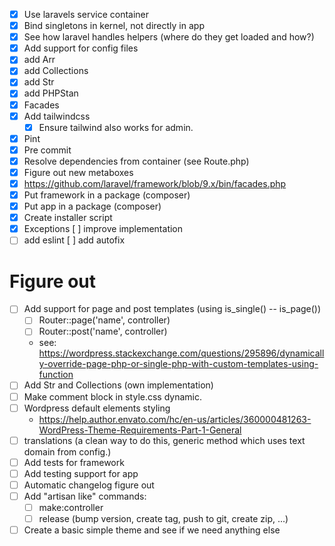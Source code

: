 - [x] Use laravels service container
- [x] Bind singletons in kernel, not directly in app
- [x] See how laravel handles helpers (where do they get loaded and how?)
- [x] Add support for config files
- [x] add Arr
- [x] add Collections
- [x] add Str
- [x] add PHPStan
- [x] Facades
- [x] Add tailwindcss
    - [x] Ensure tailwind also works for admin.
- [x] Pint
- [x] Pre commit
- [x] Resolve dependencies from container (see Route.php)
- [x] Figure out new metaboxes
- [x] https://github.com/laravel/framework/blob/9.x/bin/facades.php
- [x] Put framework in a package (composer)
- [x] Put app in a package (composer)
- [x] Create installer script
- [x] Exceptions
    [ ] improve implementation
- [ ] add eslint
    [ ] add autofix

# Figure out
- [ ] Add support for page and post templates (using is_single() -- is_page())
    - [ ] Router::page('name', controller)
    - [ ] Router::post('name', controller)
    - see: https://wordpress.stackexchange.com/questions/295896/dynamically-override-page-php-or-single-php-with-custom-templates-using-function
- [ ] Add Str and Collections (own implementation)
- [ ] Make comment block in style.css dynamic.
- [ ] Wordpress default elements styling
    - https://help.author.envato.com/hc/en-us/articles/360000481263-WordPress-Theme-Requirements-Part-1-General
- [ ] translations (a clean way to do this, generic method which uses text domain from config.)
- [ ] Add tests for framework
- [ ] Add testing support for app
- [ ] Automatic changelog figure out
- [ ] Add "artisan like" commands:
    - [ ] make:controller
    - [ ] release (bump version, create tag, push to git, create zip, ...)
- [ ] Create a basic simple theme and see if we need anything else
